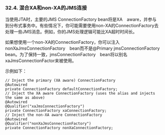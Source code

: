 ### 32.4. 混合XA和non-XA的JMS连接

当使用JTA时，主要的JMS ConnectionFactory bean将是XA　aware，并参与到分布式事务中。有些情况下，你可能需要使用non-XA的ConnectionFactory去处理一些JMS消息。例如，你的JMS处理逻辑可能比XA超时时间长。

如果想使用一个non-XA的ConnectionFactory，你可以注入nonXaJmsConnectionFactory　bean而不是@Primary jmsConnectionFactory　bean。为了保持一致，jmsConnectionFactory　bean将以别名xaJmsConnectionFactor来被使用。

示例如下：
```
// Inject the primary (XA aware) ConnectionFactory
@Autowired
private ConnectionFactory defaultConnectionFactory;
// Inject the XA aware ConnectionFactory (uses the alias and injects the same as above)
@Autowired
@Qualifier("xaJmsConnectionFactory")
private ConnectionFactory xaConnectionFactory;
// Inject the non-XA aware ConnectionFactory
@Autowired
@Qualifier("nonXaJmsConnectionFactory")
private ConnectionFactory nonXaConnectionFactory;
```
